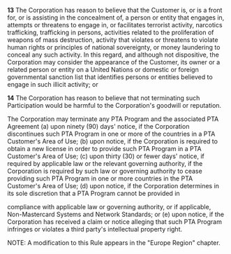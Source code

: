 **13** The Corporation has reason to believe that the Customer is, or is a front for, or is assisting in the concealment of, a person or entity that engages in, attempts or threatens to engage in, or facilitates terrorist activity, narcotics trafficking, trafficking in persons, activities related to the proliferation of weapons of mass destruction, activity that violates or threatens to violate human rights or principles of national sovereignty, or money laundering to conceal any such activity. In this regard, and although not dispositive, the Corporation may consider the appearance of the Customer, its owner or a related person or entity on a United Nations or domestic or foreign governmental sanction list that identifies persons or entities believed to engage in such illicit activity; or

**14** The Corporation has reason to believe that not terminating such Participation would be harmful to the Corporation's goodwill or reputation.

The Corporation may terminate any PTA Program and the associated PTA Agreement (a) upon ninety (90) days' notice, if the Corporation discontinues such PTA Program in one or more of the countries in a PTA Customer's Area of Use; (b) upon notice, if the Corporation is required to obtain a new license in order to provide such PTA Program in a PTA Customer's Area of Use; (c) upon thirty (30) or fewer days' notice, if required by applicable law or the relevant governing authority, if the Corporation is required by such law or governing authority to cease providing such PTA Program in one or more countries in the PTA Customer's Area of Use; (d) upon notice, if the Corporation determines in its sole discretion that a PTA Program cannot be provided in

compliance with applicable law or governing authority, or if applicable, Non-Mastercard Systems and Network Standards; or (e) upon notice, if the Corporation has received a claim or notice alleging that such PTA Program infringes or violates a third party's intellectual property right.

NOTE: A modification to this Rule appears in the "Europe Region" chapter.